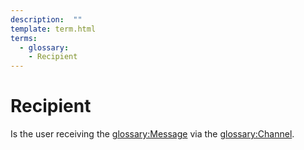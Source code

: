 ```yaml
---
description:  ""
template: term.html
terms:
  - glossary: 
    - Recipient
---
```

# Recipient

Is the user receiving the <glossary:Message> via the <glossary:Channel>.         
